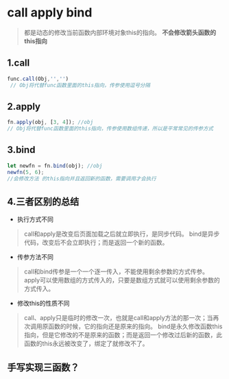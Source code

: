 # call apply bind
  > 都是动态的修改当前函数内部环境对象this的指向。
  > **不会修改箭头函数的this指向**
## 1.call
```js
func.call(Obj,'','')
 // Obj将代替func函数里面的this指向，传参使用逗号分隔
```

## 2.apply

```js
fn.apply(obj, [3, 4]); //obj
// Obj将代替func函数里面的this指向，传参使用数组传递，所以是平常常见的传参方式
```
## 3.bind
```js
let newfn = fn.bind(obj); //obj
newfn(5, 6);
//会修改方法 的this指向并且返回新的函数，需要调用才会执行
```
## 4.三者区别的总结
- 执行方式不同
>  call和apply是改变后页面加载之后就立即执行，是同步代码。
>  bind是异步代码，改变后不会立即执行；而是返回一个新的函数。

- 传参方法不同
> call和bind传参是一个一个逐一传入，不能使用剩余参数的方式传参。
> apply可以使用数组的方式传入的，只要是数组方式就可以使用剩余参数的方式传入。

- 修改this的性质不同
> call、apply只是临时的修改一次，也就是call和apply方法的那一次；当再次调用原函数的时候，它的指向还是原来的指向。
> bind是永久修改函数this指向，但是它修改的不是原来的函数；而是返回一个修改过后新的函数，此函数的this永远被改变了，绑定了就修改不了。

## 手写实现三函数？